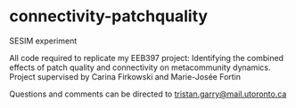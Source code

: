 # connectivity-patchquality
SESIM experiment

All code required to replicate my EEB397 project: Identifying the combined effects of patch quality and connectivity on metacommunity dynamics.
Project supervised by Carina Firkowski and Marie-Josée Fortin

Questions and comments can be directed to tristan.garry@mail.utoronto.ca
